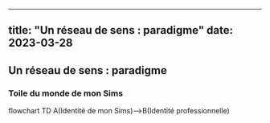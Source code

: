 
---
title: "Un réseau de sens : paradigme"
date: 2023-03-28
---

## Un réseau de sens : paradigme


### Toile du monde de mon Sims


flowchart TD
    A(Identité de mon Sims)-->B(Identité professionnelle)




